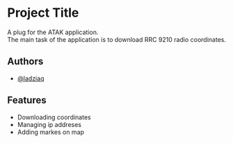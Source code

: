 
# Project Title

A plug for the ATAK application.</br>
The main task of the application is to download RRC 9210 radio coordinates.
## Authors

- [@ladziaq](https://www.github.com/ladziaq)


## Features

- Downloading coordinates
- Managing ip addreses
- Adding markes on map


